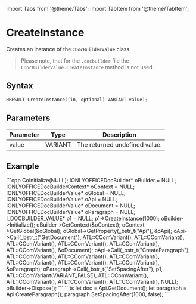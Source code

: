 import Tabs from '@theme/Tabs';
import TabItem from '@theme/TabItem';

# CreateInstance

Creates an instance of the `CDocBuilderValue` class.

> Please note, that for the `.docbuilder` file the `CDocBuilderValue.CreateInstance` method is not used.

## Syntax

```cpp
HRESULT CreateInstance([in, optional] VARIANT value);
```

## Parameters

| Parameter | Type    | Description                   |
| --------- | ------- | ----------------------------- |
| value     | VARIANT | The returned undefined value. | A value from which an instance will be created. |

## Example

<Tabs>
    <TabItem value="com" label="COM">
        ```cpp
        CoInitialize(NULL);
        IONLYOFFICEDocBuilder* oBuilder = NULL;
        IONLYOFFICEDocBuilderContext* oContext = NULL;
        IONLYOFFICEDocBuilderValue* oGlobal = NULL;
        IONLYOFFICEDocBuilderValue* oApi = NULL;
        IONLYOFFICEDocBuilderValue* oDocument = NULL;
        IONLYOFFICEDocBuilderValue* oParagraph = NULL;
        I_DOCBUILDER_VALUE* p1 = NULL;
        p1->CreateInstance(1000);
        oBuilder->Initialize();
        oBuilder->GetContext(&oContext);
        oContext->GetGlobal(&oGlobal);
        oGlobal->GetProperty(_bstr_t("Api"), &oApi);
        oApi->Call(_bstr_t("GetDocument"), ATL::CComVariant(), ATL::CComVariant(), ATL::CComVariant(), ATL::CComVariant(), ATL::CComVariant(), ATL::CComVariant(), &oDocument);
        oApi->Call(_bstr_t("CreateParagraph"), ATL::CComVariant(), ATL::CComVariant(), ATL::CComVariant(), ATL::CComVariant(), ATL::CComVariant(), ATL::CComVariant(), &oParagraph);
        oParagraph->Call(_bstr_t("SetSpacingAfter"), p1, ATL::CComVariant(VARIANT_FALSE), ATL::CComVariant(), ATL::CComVariant(), ATL::CComVariant(), ATL::CComVariant(), NULL);
        oBuilder->Dispose();
        ```
    </TabItem>
    <TabItem value="builder" label=".docbuilder">
        ```ts
        let doc = Api.GetDocument();
        let paragraph = Api.CreateParagraph();
        paragraph.SetSpacingAfter(1000, false);
        ```
    </TabItem>
</Tabs>
